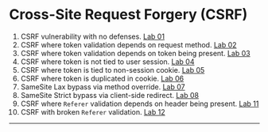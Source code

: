 # Cross-Site Request Forgery (CSRF)

1. CSRF vulnerability with no defenses. [Lab 01](./Lab%2001/README.md)
2. CSRF where token validation depends on request method. [Lab 02](./Lab%2002/README.md)
3. CSRF where token validation depends on token being present. [Lab 03](./Lab%2003/README.md)
4. CSRF where token is not tied to user session. [Lab 04](./Lab%2004/README.md)
5. CSRF where token is tied to non-session cookie. [Lab 05](./Lab%2005/README.md)
6. CSRF where token is duplicated in cookie. [Lab 06](./Lab%2006/README.md)
7. SameSite Lax bypass via method override. [Lab 07](./Lab%2007/README.MD)
8. SameSite Strict bypass via client-side redirect. [Lab 08](./Lab%2008/README.md)
9. CSRF where `Referer` validation depends on header being present. [Lab 11](./Lab%2011/README.md)
10. CSRF with broken `Referer` validation. [Lab 12](./Lab%2012/README.md)

---
